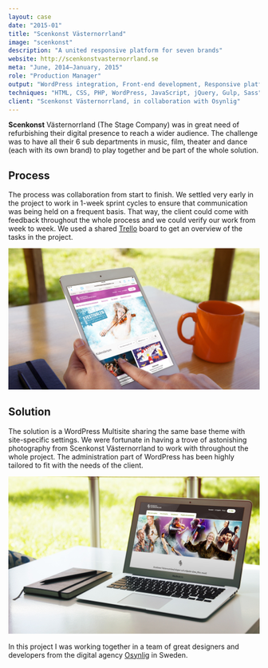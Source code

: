 ```yaml
---
layout: case
date: "2015-01"
title: "Scenkonst Västernorrland"
image: "scenkonst"
description: "A united responsive platform for seven brands"
website: http://scenkonstvasternorrland.se
meta: "June, 2014–January, 2015"
role: "Production Manager"
output: "WordPress integration, Front-end development, Responsive platform"
techniques: "HTML, CSS, PHP, WordPress, JavaScript, jQuery, Gulp, Sass"
client: "Scenkonst Västernorrland, in collaboration with Osynlig"
---
```


**Scenkonst** Västernorrland (The Stage Company) was in great need of refurbishing their digital presence to reach a wider audience. The challenge was to have all their 6 sub departments in music, film, theater and dance (each with its own brand) to play together and be part of the whole solution.

## Process
The process was collaboration from start to finish. We settled very early in the project to work in 1-week sprint cycles to ensure that communication was being held on a frequent basis. That way, the client could come with feedback throughout the whole process and we could verify our work from week to week. We used a shared [Trello] board to get an overview of the tasks in the project.

![Scenkonst Västernorrland](scenkonst-inline-1.jpg)

## Solution
The solution is a WordPress Multisite sharing the same base theme with site-specific settings. We were fortunate in having a trove of astonishing photography from Scenkonst Västernorrland to work with throughout the whole project. The administration part of WordPress has been highly tailored to fit with the needs of the client.

![Scenkonst Västernorrland](scenkonst-inline-3.jpg)

In this project I was working together in a team of great designers and developers from the digital agency [Osynlig] in Sweden.

[Trello]: https://trello.com/
[Osynlig]: http://osynlig.com
